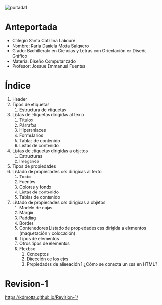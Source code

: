 ![portada1](https://user-images.githubusercontent.com/79612599/127576357-d01f75f4-26a1-4c91-9999-a1298b6cee9e.png)

  # <h1> Anteportada
  * Colegio Santa Catalina Labouré
  * Nombre: Karla Daniela Motta Salguero
  * Grado: Bachillerato en Ciencias y Letras con Orientación en Diseño Gráfico
  * Materia: Diseño Computarizado
  * Profesor: Jossue Emmanuel Fuentes
  
  
  # <h1> Índice
  1. Header
  1. Tipos de etiquetas
     1. Estructura de etiquetas
  1. Listas de etiquetas dirigidas al texto
     1. Títulos
     1. Párrafos
     1. Hiperenlaces
     1. Formularios
     1. Tablas de contenido
     1. Listas de contenido
  1. Listas de etiquetas dirigidas a objetos
     1. Estructuras
     1. Imagenes
  1. Tipos de propiedades
  1. Listado de propiedades css dirigidas al texto
     1. Texto
     1. Fuentes
     1. Colores y fondo
     1. Listas de contenido
     1. Tablas de contenido
  1. Listado de propiedades css dirigidas a objetos
     1. Modelo de cajas
     1. Margin
     1. Padding
     1. Bordes
     1. Contenedores
  Listado de propiedades css dirigida a elementos (maquetación y colocación) 
     1. Tipos de elementos
     1. Otros tipos de elementos
     1. Flexbox
        1. Conceptos
        1. Dirección de los ejes
        1. Propiedades de alineación
     1.¿Cómo se conecta un css en HTML?



  





# Revision-1
https://kdmotta.github.io/Revision-1/

